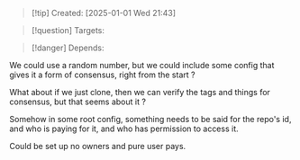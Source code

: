 
>[!tip] Created: [2025-01-01 Wed 21:43]

>[!question] Targets: 

>[!danger] Depends: 

We could use a random number, but we could include some config that gives it a form of consensus, right from the start ?

What about if we just clone, then we can verify the tags and things for consensus, but that seems about it ?

Somehow in some root config, something needs to be said for the repo's id, and who is paying for it, and who has permission to access it.

Could be set up no owners and pure user pays.